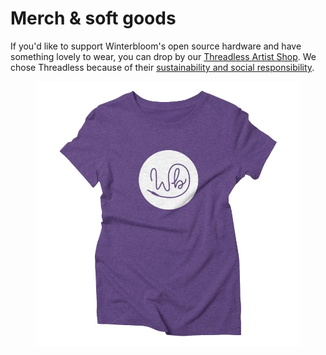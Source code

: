# Merch & soft goods

If you'd like to support Winterbloom's open source hardware and have something lovely to wear, you can drop by our <a href="https://winterbloom.threadless.com/" target="_blank" rel="noopener">Threadless Artist Shop</a>. We chose Threadless because of their <a href="https://www.threadless.com/info/sustainability/" target="_blank" rel="noopener">sustainability and social responsibility</a>.

<a href="https://winterbloom.threadless.com/" target="_blank" rel="noopener">
    <figure class="image is-fullwidth">
        <img src="/images/shirtyshirt.webp">
    </figure>
</a>
